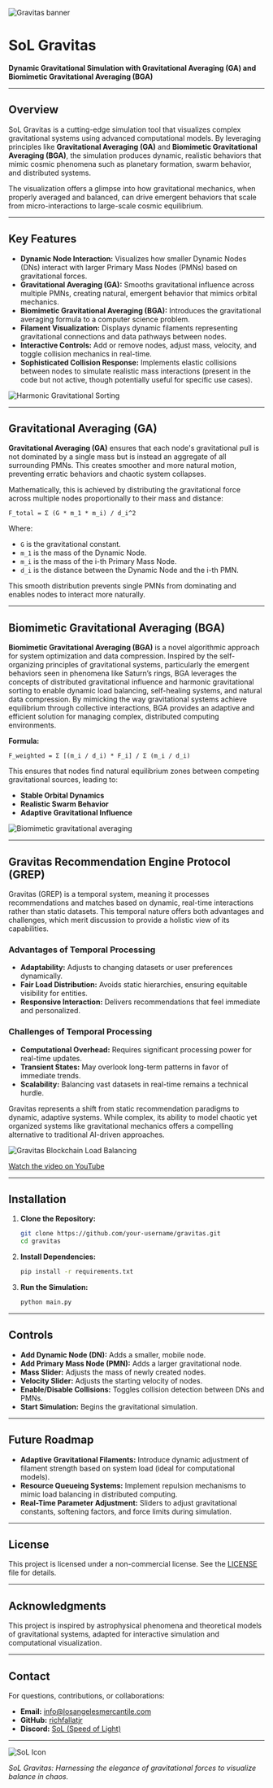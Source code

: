 ![Gravitas banner](./assets/gravitas-banner.png)

# SoL Gravitas

**Dynamic Gravitational Simulation with Gravitational Averaging (GA) and Biomimetic Gravitational Averaging (BGA)**

---

## Overview

SoL Gravitas is a cutting-edge simulation tool that visualizes complex gravitational systems using advanced computational models. By leveraging principles like **Gravitational Averaging (GA)** and **Biomimetic Gravitational Averaging (BGA)**, the simulation produces dynamic, realistic behaviors that mimic cosmic phenomena such as planetary formation, swarm behavior, and distributed systems.

The visualization offers a glimpse into how gravitational mechanics, when properly averaged and balanced, can drive emergent behaviors that scale from micro-interactions to large-scale cosmic equilibrium.

---

## Key Features

- **Dynamic Node Interaction:** Visualizes how smaller Dynamic Nodes (DNs) interact with larger Primary Mass Nodes (PMNs) based on gravitational forces.
- **Gravitational Averaging (GA):** Smooths gravitational influence across multiple PMNs, creating natural, emergent behavior that mimics orbital mechanics.
- **Biomimetic Gravitational Averaging (BGA):** Introduces the gravitational averaging formula to a computer science problem.
- **Filament Visualization:** Displays dynamic filaments representing gravitational connections and data pathways between nodes.
- **Interactive Controls:** Add or remove nodes, adjust mass, velocity, and toggle collision mechanics in real-time.
- **Sophisticated Collision Response:** Implements elastic collisions between nodes to simulate realistic mass interactions (present in the code but not active, though potentially useful for specific use cases).

![Harmonic Gravitational Sorting](./assets/harmonic-gravitational-sorting.png)

---

## Gravitational Averaging (GA)

**Gravitational Averaging (GA)** ensures that each node's gravitational pull is not dominated by a single mass but is instead an aggregate of all surrounding PMNs. This creates smoother and more natural motion, preventing erratic behaviors and chaotic system collapses.

Mathematically, this is achieved by distributing the gravitational force across multiple nodes proportionally to their mass and distance:

```
F_total = Σ (G * m_1 * m_i) / d_i^2
```

Where:
- `G` is the gravitational constant.
- `m_1` is the mass of the Dynamic Node.
- `m_i` is the mass of the i-th Primary Mass Node.
- `d_i` is the distance between the Dynamic Node and the i-th PMN.

This smooth distribution prevents single PMNs from dominating and enables nodes to interact more naturally.

---

## Biomimetic Gravitational Averaging (BGA)

**Biomimetic Gravitational Averaging (BGA)** is a novel algorithmic approach for system optimization and data compression. Inspired by the self-organizing principles of gravitational systems, particularly the emergent behaviors seen in phenomena like Saturn’s rings, BGA leverages the concepts of distributed gravitational influence and harmonic gravitational sorting to enable dynamic load balancing, self-healing systems, and natural data compression. By mimicking the way gravitational systems achieve equilibrium through collective interactions, BGA provides an adaptive and efficient solution for managing complex, distributed computing environments.

**Formula:**
```
F_weighted = Σ [(m_i / d_i) * F_i] / Σ (m_i / d_i)
```

This ensures that nodes find natural equilibrium zones between competing gravitational sources, leading to:
- **Stable Orbital Dynamics**
- **Realistic Swarm Behavior**
- **Adaptive Gravitational Influence**

![Biomimetic gravitational averaging](./assets/pmn_dn_vizdev.png)

---

## Gravitas Recommendation Engine Protocol (GREP)

Gravitas (GREP) is a temporal system, meaning it processes recommendations and matches based on dynamic, real-time interactions rather than static datasets. This temporal nature offers both advantages and challenges, which merit discussion to provide a holistic view of its capabilities.

### **Advantages of Temporal Processing**
- **Adaptability:** Adjusts to changing datasets or user preferences dynamically.
- **Fair Load Distribution:** Avoids static hierarchies, ensuring equitable visibility for entities.
- **Responsive Interaction:** Delivers recommendations that feel immediate and personalized.

### **Challenges of Temporal Processing**
- **Computational Overhead:** Requires significant processing power for real-time updates.
- **Transient States:** May overlook long-term patterns in favor of immediate trends.
- **Scalability:** Balancing vast datasets in real-time remains a technical hurdle.

Gravitas represents a shift from static recommendation paradigms to dynamic, adaptive systems. While complex, its ability to model chaotic yet organized systems like gravitational mechanics offers a compelling alternative to traditional AI-driven approaches.

![Gravitas Blockchain Load Balancing](./assets/blockchain.gif)

[Watch the video on YouTube](https://youtu.be/XEB_d5aLHbE?si=zrzj2Md8dj1x_xqF)

---

## Installation

1. **Clone the Repository:**
   ```bash
   git clone https://github.com/your-username/gravitas.git
   cd gravitas
   ```

2. **Install Dependencies:**
   ```bash
   pip install -r requirements.txt
   ```

3. **Run the Simulation:**
   ```bash
   python main.py
   ```

---

## Controls

- **Add Dynamic Node (DN):** Adds a smaller, mobile node.
- **Add Primary Mass Node (PMN):** Adds a larger gravitational node.
- **Mass Slider:** Adjusts the mass of newly created nodes.
- **Velocity Slider:** Adjusts the starting velocity of nodes.
- **Enable/Disable Collisions:** Toggles collision detection between DNs and PMNs.
- **Start Simulation:** Begins the gravitational simulation.

---

## Future Roadmap

- **Adaptive Gravitational Filaments:** Introduce dynamic adjustment of filament strength based on system load (ideal for computational models).
- **Resource Queueing Systems:** Implement repulsion mechanisms to mimic load balancing in distributed computing.
- **Real-Time Parameter Adjustment:** Sliders to adjust gravitational constants, softening factors, and force limits during simulation.

---

## License

This project is licensed under a non-commercial license. See the [LICENSE](LICENSE) file for details.

---

## Acknowledgments

This project is inspired by astrophysical phenomena and theoretical models of gravitational systems, adapted for interactive simulation and computational visualization.

---

## Contact

For questions, contributions, or collaborations:
- **Email:** info@losangelesmercantile.com
- **GitHub:** [richfallatjr](https://github.com/richfallatjr)
- **Discord:** [SoL (Speed of Light)](https://discord.gg/kjRc93BY)

---

![SoL Icon](./assets/sol-icon.png)

*SoL Gravitas: Harnessing the elegance of gravitational forces to visualize balance in chaos.*
